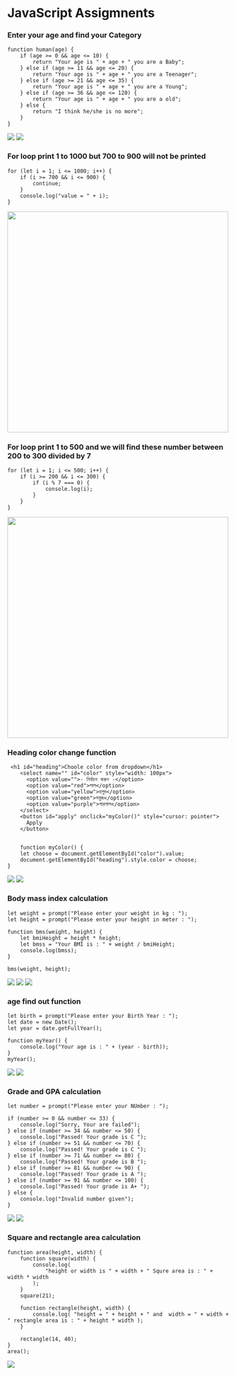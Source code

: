 # JavaScript Assigmnents

### Enter your age and find your Category
```
function human(age) {
    if (age >= 0 && age <= 10) {
        return "Your age is " + age + " you are a Baby";
    } else if (age >= 11 && age <= 20) {
        return "Your age is " + age + " you are a Teenager";
    } else if (age >= 21 && age <= 35) {
        return "Your age is " + age + " you are a Young";
    } else if (age >= 36 && age <= 120) {
        return "Your age is " + age + " you are a old";
    } else {
        return "I think he/she is no more";
    }
}
```
<img src="images/ass1.png">
<img src="images/ass2.png">

### For loop print 1 to 1000 but 700 to 900 will not be printed
```
for (let i = 1; i <= 1000; i++) {
    if (i >= 700 && i <= 900) {
        continue;
    }
    console.log("value = " + i);
}
```


<img height=500 src="images/ass3.png">

### For loop print 1 to 500 and we will find these number between 200 to 300 divided by 7
```
for (let i = 1; i <= 500; i++) {
    if (i >= 200 && i <= 300) {
        if (i % 7 === 0) {
            console.log(i);
        }
    }
}
```
<img height=500 src="images/ass4.png">

### Heading color change function
```
 <h1 id="heading">Choole color from dropdown</h1>
    <select name="" id="color" style="width: 100px">
      <option value="">- নির্বাচন করুন -</option>
      <option value="red">লাল</option>
      <option value="yellow">হলুদ</option>
      <option value="green">সবুজ</option>
      <option value="purple">পারপাল</option>
    </select>
    <button id="apply" onclick="myColor()" style="cursor: pointer">
      Apply
    </button>
    
    
    function myColor() {
    let choose = document.getElementById("color").value;
    document.getElementById("heading").style.color = choose;
}
```
<img src="images/ass5.png">
<img src="images/ass6.png">

### Body mass index calculation
```
let weight = prompt("Please enter your weight in kg : ");
let height = prompt("Please enter your height in meter : ");

function bms(weight, height) {
    let bmiHeight = height * height;
    let bmss = "Your BMI is : " + weight / bmiHeight;
    console.log(bmss);
}

bms(weight, height);
```
<img src="images/ass7.png">
<img src="images/ass8.png">
<img src="images/ass9.png">

### age find out function
```
let birth = prompt("Please enter your Birth Year : ");
let date = new Date();
let year = date.getFullYear();

function myYear() {
    console.log("Your age is : " + (year - birth));
}
myYear();
```
<img src="images/ass10.png">
<img src="images/ass11.png">

### Grade and GPA calculation
```
let number = prompt("Please enter your NUmber : ");

if (number >= 0 && number <= 33) {
    console.log("Sorry, Your are failed");
} else if (number >= 34 && number <= 50) {
    console.log("Passed! Your grade is C ");
} else if (number >= 51 && number <= 70) {
    console.log("Passed! Your grade is C ");
} else if (number >= 71 && number <= 80) {
    console.log("Passed! Your grade is B ");
} else if (number >= 81 && number <= 90) {
    console.log("Passed! Your grade is A ");
} else if (number >= 91 && number <= 100) {
    console.log("Passed! Your grade is A+ ");
} else {
    console.log("Invalid number given");
}
```
<img src="images/ass12.png">
<img src="images/ass13.png">

### Square and rectangle area calculation

```
function area(height, width) {
    function square(width) {
        console.log(
            "height or width is " + width + " Squre area is : " + width * width
        );
    }
    square(21);

    function rectangle(height, width) {
        console.log( "height = " + height + " and  width = " + width + " rectangle area is : " + height * width );
    }

    rectangle(14, 40);
}
area();
```
<img src="images/ass14.png">
